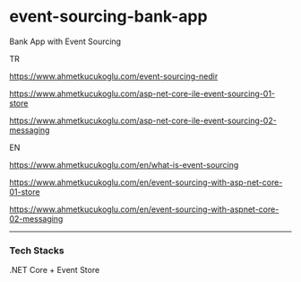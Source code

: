 # event-sourcing-bank-app
Bank App with Event Sourcing

TR

https://www.ahmetkucukoglu.com/event-sourcing-nedir

https://www.ahmetkucukoglu.com/asp-net-core-ile-event-sourcing-01-store

https://www.ahmetkucukoglu.com/asp-net-core-ile-event-sourcing-02-messaging


EN

https://www.ahmetkucukoglu.com/en/what-is-event-sourcing

https://www.ahmetkucukoglu.com/en/event-sourcing-with-asp-net-core-01-store

https://www.ahmetkucukoglu.com/en/event-sourcing-with-aspnet-core-02-messaging

---

### Tech Stacks

.NET Core + Event Store
